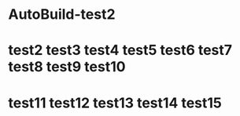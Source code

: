 # AutoBuild-test2
# test2 test3 test4 test5 test6 test7 test8 test9 test10
# test11 test12 test13 test14 test15
